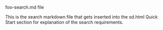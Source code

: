 foo-search.md file

This is the search markdown file that gets inserted into the sd.html Quick Start section for explanation of the search requirements.
